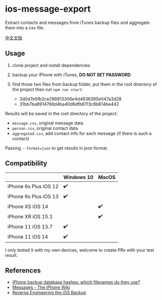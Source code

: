 # ios-message-export

Extract contacts and messages from iTunes backup files and aggregate them into a csv file.

[中文文档](./README.zh.md)

## Usage

1. clone project and install dependencies

2. backup your iPhone with iTunes, **DO NOT SET PASSWORD**

3. find those two files from backup folder, put them in the root directory of the project then run `npm run start`:

   - 3d0d7e5fb2ce288813306e4d4636395e047a3d28
   - 31bb7ba8914766d4ba40d6dfb6113c8b614be442

Results will be saved in the root directory of the project:

- `message.csv`, original message data
- `person.csv`, original contact data
- `aggregated.csv`, add contact info for each message (if there is such a contact)

Passing `--format=json` to get results in json format.

## Compatibility

| | Windows 10 | MacOS |
| - | - | - |
| iPhone 6s Plus iOS 12 | ✔️ | |
| iPhone 6s Plus iOS 13 | ✔️ | |
| iPhone XS iOS 14 | | ✔️ |
| iPhone XR iOS 15.1 | | ✔️ |
| iPhone 11 iOS 13.7 | ✔️ | |
| iPhone 11 iOS 14 | ✔️ | |

I only tested it with my own devices, welcome to create PRs with your test result.

## References

- [iPhone backup database hashes: which filenames do they use?](https://www.iphonebackupextractor.com/blog/iphone-backup-location-all-files-extension/)
- [Messages - The iPhone Wiki](https://www.theiphonewiki.com/wiki/Messages#message)
- [Reverse Engineering the iOS Backup](https://www.richinfante.com/2017/3/16/reverse-engineering-the-ios-backup)
